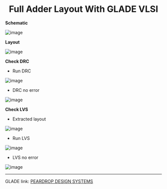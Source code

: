 
<div align="center">

<h1>Full Adder Layout With GLADE VLSI</h1>
</div>


**Schematic** 


![image](https://github.com/trong420/full-adder/assets/90754954/1124f169-6467-45a6-88bf-1c2312d65e35)



**Layout** 

![image](https://github.com/trong420/full-adder/assets/90754954/2965051a-4144-4024-aeba-5fbdddbba682)


**Check DRC**

- Run DRC


![image](https://github.com/trong420/full-adder/assets/90754954/74b8b3e6-e623-4824-a7f9-49c85c622f9f)

- DRC no error

![image](https://github.com/trong420/full-adder/assets/90754954/99923949-771b-419d-98de-006ad0c74372)


**Check LVS**

- Extracted layout

![image](https://github.com/trong420/full-adder/assets/90754954/2f178359-8f93-4385-a5eb-165bccaf374e)


- Run LVS


![image](https://github.com/trong420/full-adder/assets/90754954/7974dd47-7365-40b4-a1ee-e812ebafcf9a)


- LVS no error

![image](https://github.com/trong420/full-adder/assets/90754954/a9d55338-5de1-4014-8365-d238fb713cb3)

---

GLADE link: [PEARDROP DESIGN SYSTEMS](https://edaplayground.com/x/8r2a)




